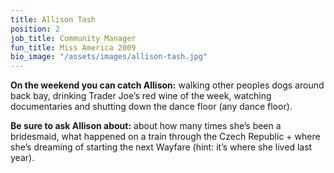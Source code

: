 ```yaml
---
title: Allison Tash
position: 2
job_title: Community Manager
fun_title: Miss America 2009
bio_image: "/assets/images/allison-tash.jpg"
---
```


**On the weekend you can catch Allison:** walking other peoples dogs around back bay, drinking Trader Joe’s red wine of the week, watching documentaries and shutting down the dance floor (any dance floor).

**Be sure to ask Allison about:** about how many times she’s been a bridesmaid, what happened on a train through the Czech Republic + where she’s dreaming of starting the next Wayfare (hint: it’s where she lived last year).
